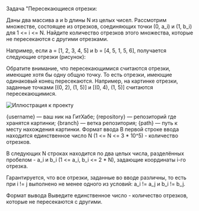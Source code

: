 Задача "Пересекающиеся отрезки:

Даны два массива a и b длины N из целых чисел. Рассмотрим множестве, состоящее из отрезков, соединяющих точки (0, a_i) и (1, b_i) для 1 <= i <= N. Найдите количество отрезков этого множества, которые не пересекаются с другими отрезками.

Например, если a = [1, 2, 3, 4, 5] и b = [4, 5, 1, 5, 6], получается следующие отрезки (рисунок):

Обратите внимание, что пересекающимися считаются отрезки, имеющие хотя бы одну общую точку. То есть отрезки, имеющие одинаковый конец пересекаются. Например, на картинке отрезки, заданные точками [(0, 2), (1, 5)] и [(0, 4), (1, 5)] считаются пересекающимися.

![Иллюстрация к проекту](https://github.com/jon/coolproject/raw/master/image/image.png)


{username} — ваш ник на ГитХабе;
{repository} — репозиторий где хранятся картинки;
{branch} — ветка репозитория;
{path} — путь к месту нахождения картинки.
Формат ввода
В первой строке ввода находится единственное число N (1 <= N <= 3 * 10^5) - количество отрезков.

В следующих N строках находится по два целых числа, разделённых пробелом - a_i и b_i (1 <= a_i, b_i <= 2 * N), задающие координаты i-го отрезка. 

Гарантируется, что все отрезки, заданные во вводе различны, то есть при i != j выполнено не менее одного из  условий: a_i != a_j и b_i != b_j.


Формат вывода
Выведите единственное число - количество отрезков, которые не пересекаются с другими.
